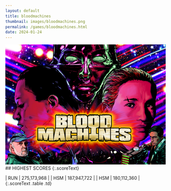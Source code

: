 ```yaml
---
layout: default
title: bloodmachines
thumbnail: images/bloodmachines.png
permalink: /games/bloodmachines.html
date: 2024-01-24
---
```


<img src="../images/bloodmachines.png" class="gameThumbnail img-fluid mx-auto align-middle">
## HIGHEST SCORES
{:.scoreText}

| RUN | 275,173,968 | 
| HSM | 187,947,722 | 
| HSM | 180,112,360 | 
{:.scoreText .table .td}
